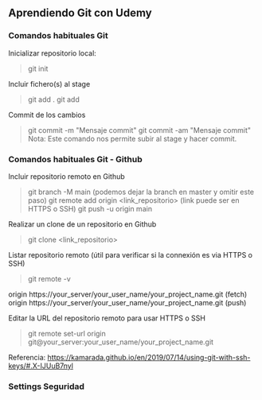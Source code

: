 ## Aprendiendo Git con Udemy



### Comandos habituales Git

Inicializar repositorio local:
> git init

Incluir fichero(s) al stage
> git add .
> git add <fichero>

Commit de los cambios
> git commit -m "Mensaje commit"
> git commit -am "Mensaje commit" Nota: Este comando nos permite subir al stage y hacer commit.



### Comandos habituales Git - Github

Incluir repositorio remoto en Github
> git branch -M main  (podemos dejar la branch en master y omitir este paso)
> git remote add origin <link_repositorio>  (link puede ser en HTTPS o SSH)
> git push -u origin main

Realizar un clone de un repositorio en Github
> git clone <link_repositorio>

Listar repositorio remoto (útil para verificar si la connexión es via HTTPS o SSH)
> git remote -v

origin  https://your_server/your_user_name/your_project_name.git (fetch)
origin  https://your_server/your_user_name/your_project_name.git (push)


Editar la URL del repositorio remoto para usar HTTPS o SSH
> git remote set-url origin git@your_server:your_user_name/your_project_name.git

Referencia: https://kamarada.github.io/en/2019/07/14/using-git-with-ssh-keys/#.X-IJUuB7nyl


### Settings Seguridad

#### 
